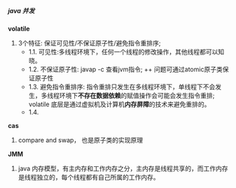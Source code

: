 ##### java 并发
**volatile**
1. 3个特征: 保证可见性/不保证原子性/避免指令重排序;
	- 1.1. 可见性:多线程环境下，任何一个线程的修改操作，其他线程都可以知晓。
	- 1.2. 不保证原子性: javap -c 查看jvm指令; ++ 问题可通过atomic原子类保证原子性 
	- 1.3. 避免指令重排序: 指令重排只发生在多线程环境下，单线程下不会发生，多线程环境下**不存在数据依赖**的赋值操作会可能会发生指令重排; volatile 底层是通过虚拟机及计算机**内存屏障**的技术来避免重排的。 
	- 1.4. 

**cas**
1. compare and swap， 也是原子类的实现原理 

**JMM**
1. java 内存模型，有主内存和工作内存之分，主内存是线程共享的，而工作内存是线程独立的，每个线程都有自己所属的工作内存。


